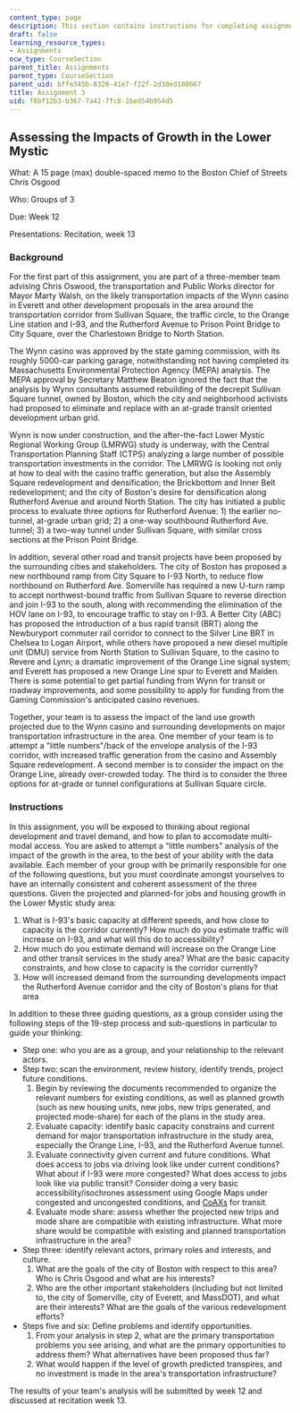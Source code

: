 ```yaml
---
content_type: page
description: This section contains instructions for completing assignment 3.
draft: false
learning_resource_types:
- Assignments
ocw_type: CourseSection
parent_title: Assignments
parent_type: CourseSection
parent_uid: bffe345b-8320-41e7-f22f-2d38ed180667
title: Assignment 3
uid: f8bf12b3-b367-7a42-7fc8-1bed54b954d5
---
```

## Assessing the Impacts of Growth in the Lower Mystic

What: A 15 page (max) double-spaced memo to the Boston Chief of Streets Chris Osgood

Who: Groups of 3

Due: Week 12

Presentations: Recitation, week 13

### Background

For the first part of this assignment, you are part of a three-member team advising Chris Oswood, the transportation and Public Works director for Mayor Marty Walsh, on the likely transportation impacts of the Wynn casino in Everett and other development proposals in the area around the transportation corridor from Sullivan Square, the traffic circle, to the Orange Line station and I-93, and the Rutherford Avenue to Prison Point Bridge to City Square, over the Charlestown Bridge to North Station.

The Wynn casino was approved by the state gaming commission, with its roughly 5000-car parking garage, notwithstanding not having completed its Massachusetts Environmental Protection Agency (MEPA) analysis. The MEPA approval by Secretary Matthew Beaton ignored the fact that the analysis by Wynn consultants assumed rebuilding of the decrepit Sullivan Square tunnel, owned by Boston, which the city and neighborhood activists had proposed to eliminate and replace with an at-grade transit oriented development urban grid.

Wynn is now under construction, and the after-the-fact Lower Mystic Regional Working Group (LMRWG) study is underway, with the Central Transportation Planning Staff (CTPS) analyzing a large number of possible transportation investments in the corridor. The LMRWG is looking not only at how to deal with the casino traffic generation, but also the Assembly Square redevelopment and densification; the Brickbottom and Inner Belt redevelopment; and the city of Boston's desire for densification along Rutherford Avenue and around North Station. The city has initiated a public process to evaluate three options for Rutherford Avenue: 1) the earlier no-tunnel, at-grade urban grid; 2) a one-way southbound Rutherford Ave. tunnel; 3) a two-way tunnel under Sullivan Square, with similar cross sections at the Prison Point Bridge.

In addition, several other road and transit projects have been proposed by the surrounding cities and stakeholders. The city of Boston has proposed a new northbound ramp from City Square to I-93 North, to reduce flow northbound on Rutherford Ave. Somerville has required a new U-turn ramp to accept northwest-bound traffic from Sullivan Square to reverse direction and join I-93 to the south, along with recommending the elimination of the HOV lane on I-93, to encourage traffic to stay on I-93. A Better City (ABC) has proposed the introduction of a bus rapid transit (BRT) along the Newburyport commuter rail corridor to connect to the Silver Line BRT in Chelsea to Logan Airport, while others have proposed a new diesel multiple unit (DMU) service from North Station to Sullivan Square, to the casino to Revere and Lynn; a dramatic improvement of the Orange Line signal system; and Everett has proposed a new Orange Line spur to Everett and Malden. There is some potential to get partial funding from Wynn for transit or roadway improvements, and some possibility to apply for funding from the Gaming Commission's anticipated casino revenues.

Together, your team is to assess the impact of the land use growth projected due to the Wynn casino and surrounding developments on major transportation infrastructure in the area. One member of your team is to attempt a "little numbers"/back of the envelope analysis of the I-93 corridor, with increased traffic generation from the casino and Assembly Square redevelopment. A second member is to consider the impact on the Orange Line, already over-crowded today. The third is to consider the three options for at-grade or tunnel configurations at Sullivan Square circle.

### Instructions

In this assignment, you will be exposed to thinking about regional development and travel demand, and how to plan to accomodate multi-modal access. You are asked to attempt a "little numbers" analysis of the impact of the growth in the area, to the best of your ability with the data available. Each member of your group with be primarily responsible for one of the following questions, but you must coordinate amongst yourselves to have an internally consistent and coherent assessment of the three questions. Given the projected and planned-for jobs and housing growth in the Lower Mystic study area:

1. What is I-93's basic capacity at different speeds, and how close to capacity is the corridor currently? How much do you estimate traffic will increase on I-93, and what will this do to accessibility?
2. How much do you estimate demand will increase on the Orange Line and other transit services in the study area? What are the basic capacity constraints, and how close to capacity is the corridor currently?
3. How will increased demand from the surrounding developments impact the Rutherford Avenue corridor and the city of Boston's plans for that area

In addition to these three guiding questions, as a group consider using the following steps of the 19-step process and sub-questions in particular to guide your thinking:

- Step one: who you are as a group, and your relationship to the relevant actors.
- Step two: scan the environment, review history, identify trends, project future conditions.
    1. Begin by reviewing the documents recommended to organize the relevant numbers for existing conditions, as well as planned growth (such as new housing units, new jobs, new trips generated, and projected mode-share) for each of the plans in the study area.
    2. Evaluate capacity: identify basic capacity constrains and current demand for major transportation infrastructure in the study area, especially the Orange Line, I-93, and the Rutherford Avenue tunnel.
    3. Evaluate connectivity given current and future conditions. What does access to jobs via driving look like under current conditions? What about if I-93 were more congested? What does access to jobs look like via public transit? Consider doing a very basic accessibility/isochrones assessment using Google Maps under congested and uncongested conditions, and [CoAXs](http://coaxs.scripts.mit.edu/home/) for transit.
    4. Evaluate mode share: assess whether the projected new trips and mode share are compatible with existing infrastructure. What more share would be compatible with existing and planned transportation infrastructure in the area?
- Step three: identify relevant actors, primary roles and interests, and culture.
    1. What are the goals of the city of Boston with respect to this area? Who is Chris Osgood and what are his interests?
    2. Who are the other important stakeholders (including but not limited to, the city of Somerville, city of Everett, and MassDOT), and what are their interests? What are the goals of the various redevelopment efforts?
- Steps five and six: Define problems and identify opportunities.
    1. From your analysis in step 2, what are the primary transportation problems you see arising, and what are the primary opportunities to address them? What alternatives have been proposed thus far?
    2. What would happen if the level of growth predicted transpires, and no investment is made in the area's transportation infrastructure?

The results of your team's analysis will be submitted by week 12 and discussed at recitation week 13.